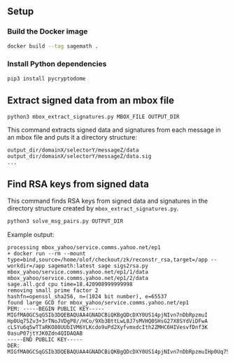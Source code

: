 ## Setup

### Build the Docker image

```bash
docker build --tag sagemath .
```

### Install Python dependencies

```bash
pip3 install pycryptodome
```

## Extract signed data from an mbox file

```bash
python3 mbox_extract_signatures.py MBOX_FILE OUTPUT_DIR
```

This command extracts signed data and signatures from each message in an mbox file and puts it a directory structure:

```
output_dir/domainX/selectorY/messageZ/data
output_dir/domainX/selectorY/messageZ/data.sig
...
```

## Find RSA keys from signed data

This command finds RSA keys from signed data and signatures in the directory structure created by `mbox_extract_signatures.py`.

```bash
python3 solve_msg_pairs.py OUTPUT_DIR
```

Example output:

```
processing mbox_yahoo/service.comms.yahoo.net/ep1
+ docker run --rm --mount type=bind,source=/home/olof/checkout/zk/reconstr_rsa,target=/app --workdir=/app sagemath:latest sage sigs2rsa.py mbox_yahoo/service.comms.yahoo.net/ep1/1/data mbox_yahoo/service.comms.yahoo.net/ep1/2/data
sage.all.gcd cpu time=18.420908999999998
removing small prime factor 2
hashfn=openssl_sha256, n=(1024 bit number), e=65537
found large GCD for mbox_yahoo/service.comms.yahoo.net/ep1
PEM: -----BEGIN PUBLIC KEY-----
MIGfMA0GCSqGSIb3DQEBAQUAA4GNADCBiQKBgQDcDXY0US14pjNIvn7nDbRpzmuI
Hp0Uq75Zv3+3rTNoJVDgP8//HCo/9Xb3BttLwL8J7sMVHQ0SHsG27X8SYdViDFwA
cLSYu6q5wTTaRKO80UUbIVM6YLKcdo9uPd2XyfvmxdcIth2ZMHC6HIVesvfDnf3K
0asuP07jtYJK0Zdn4QIDAQAB
-----END PUBLIC KEY-----
DER: MIGfMA0GCSqGSIb3DQEBAQUAA4GNADCBiQKBgQDcDXY0US14pjNIvn7nDbRpzmuIHp0Uq75Zv3+3rTNoJVDgP8//HCo/9Xb3BttLwL8J7sMVHQ0SHsG27X8SYdViDFwAcLSYu6q5wTTaRKO80UUbIVM6YLKcdo9uPd2XyfvmxdcIth2ZMHC6HIVesvfDnf3K0asuP07jtYJK0Zdn4QIDAQAB
```

